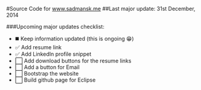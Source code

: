 #Source Code for www.sadmansk.me
##Last major update: 31st December, 2014

###Upcoming major updates checklist:
* :black_medium_square: Keep information updated (this is ongoing :grin:)
* :white_check_mark: Add resume link
* :white_check_mark: Add LinkedIn profile snippet
* :white_large_square: Add download buttons for the resume links
* :white_large_square: Add a button for Email
* :white_large_square: Bootstrap the website
* :white_large_square: Build github page for Eclipse
